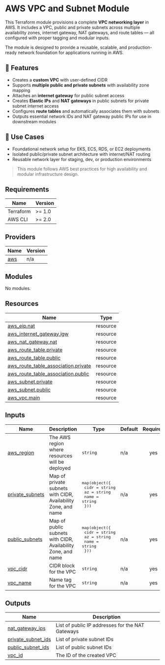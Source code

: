 # AWS VPC and Subnet Module

This Terraform module provisions a complete **VPC networking layer** in AWS. It includes a VPC, public and private subnets across multiple availability zones, internet gateway, NAT gateways, and route tables — all configured with proper tagging and modular inputs.

The module is designed to provide a reusable, scalable, and production-ready network foundation for applications running in AWS.

## 🔧 Features

- Creates a **custom VPC** with user-defined CIDR
- Supports **multiple public and private subnets** with availability zone mapping
- Attaches an **internet gateway** for public subnet access
- Creates **Elastic IPs** and **NAT gateways** in public subnets for private subnet internet access
- Configures **route tables** and automatically associates them with subnets
- Outputs essential network IDs and NAT gateway public IPs for use in downstream modules

## 🚀 Use Cases

- Foundational network setup for EKS, ECS, RDS, or EC2 deployments
- Isolated public/private subnet architecture with internet/NAT routing
- Reusable network layer for staging, dev, or production environments

> This module follows AWS best practices for high availability and modular infrastructure design.

## Requirements

| Name      | Version   |
|-----------|-----------|
| Terraform | >= 1.0    |
| AWS CLI   | >= 2.0    |

## Providers

| Name | Version |
|------|---------|
| <a name="provider_aws"></a> [aws](#provider\_aws) | n/a |

## Modules

No modules.

## Resources

| Name | Type |
|------|------|
| [aws_eip.nat](https://registry.terraform.io/providers/hashicorp/aws/latest/docs/resources/eip) | resource |
| [aws_internet_gateway.igw](https://registry.terraform.io/providers/hashicorp/aws/latest/docs/resources/internet_gateway) | resource |
| [aws_nat_gateway.nat](https://registry.terraform.io/providers/hashicorp/aws/latest/docs/resources/nat_gateway) | resource |
| [aws_route_table.private](https://registry.terraform.io/providers/hashicorp/aws/latest/docs/resources/route_table) | resource |
| [aws_route_table.public](https://registry.terraform.io/providers/hashicorp/aws/latest/docs/resources/route_table) | resource |
| [aws_route_table_association.private](https://registry.terraform.io/providers/hashicorp/aws/latest/docs/resources/route_table_association) | resource |
| [aws_route_table_association.public](https://registry.terraform.io/providers/hashicorp/aws/latest/docs/resources/route_table_association) | resource |
| [aws_subnet.private](https://registry.terraform.io/providers/hashicorp/aws/latest/docs/resources/subnet) | resource |
| [aws_subnet.public](https://registry.terraform.io/providers/hashicorp/aws/latest/docs/resources/subnet) | resource |
| [aws_vpc.main](https://registry.terraform.io/providers/hashicorp/aws/latest/docs/resources/vpc) | resource |

## Inputs

| Name | Description | Type | Default | Required |
|------|-------------|------|---------|:--------:|
| <a name="input_aws_region"></a> [aws\_region](#input\_aws\_region) | The AWS region where resources will be deployed | `string` | n/a | yes |
| <a name="input_private_subnets"></a> [private\_subnets](#input\_private\_subnets) | Map of private subnets with CIDR, Availability Zone, and name | <pre>map(object({<br/>    cidr = string<br/>    az   = string<br/>    name = string<br/>  }))</pre> | n/a | yes |
| <a name="input_public_subnets"></a> [public\_subnets](#input\_public\_subnets) | Map of public subnets with CIDR, Availability Zone, and name | <pre>map(object({<br/>    cidr = string<br/>    az   = string<br/>    name = string<br/>  }))</pre> | n/a | yes |
| <a name="input_vpc_cidr"></a> [vpc\_cidr](#input\_vpc\_cidr) | CIDR block for the VPC | `string` | n/a | yes |
| <a name="input_vpc_name"></a> [vpc\_name](#input\_vpc\_name) | Name tag for the VPC | `string` | n/a | yes |

## Outputs

| Name | Description |
|------|-------------|
| <a name="output_nat_gateway_ips"></a> [nat\_gateway\_ips](#output\_nat\_gateway\_ips) | List of public IP addresses for the NAT Gateways |
| <a name="output_private_subnet_ids"></a> [private\_subnet\_ids](#output\_private\_subnet\_ids) | List of private subnet IDs |
| <a name="output_public_subnet_ids"></a> [public\_subnet\_ids](#output\_public\_subnet\_ids) | List of public subnet IDs |
| <a name="output_vpc_id"></a> [vpc\_id](#output\_vpc\_id) | The ID of the created VPC |
